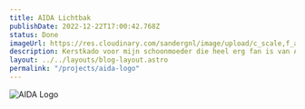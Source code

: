 ```yaml
---
title: AIDA Lichtbak
publishDate: 2022-12-22T17:00:42.768Z
status: Done
imageUrl: https://res.cloudinary.com/sandergnl/image/upload/c_scale,f_auto,q_auto,w_960/v1682454348/projects/PXL_20221223_001128589.MP_1_ntcz2y.jpg
description: Kerstkado voor mijn schoonmoeder die heel erg fan is van AIDA.
layout: ../../layouts/blog-layout.astro
permalink: "/projects/aida-logo"
---
```


![AIDA Logo](https://res.cloudinary.com/sandergnl/image/upload/c_scale,f_auto,q_auto,w_960/v1682454348/projects/PXL_20221223_001128589.MP_1_ntcz2y.jpg)